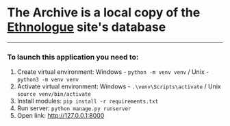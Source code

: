 # The Archive is a local copy of the [Ethnologue](https://www.ethnologue.com/) site's database
___
### To launch this application you need to:
1. Create virtual environment: Windows - `python -m venv venv` / Unix - `python3 -m venv venv`
2. Activate virtual environment: Windows - `.\venv\Scripts\activate` / Unix `source venv/bin/activate`
3. Install modules: `pip install -r requirements.txt`
4. Run server: `python manage.py runserver`
5. Open link: http://127.0.0.1:8000
